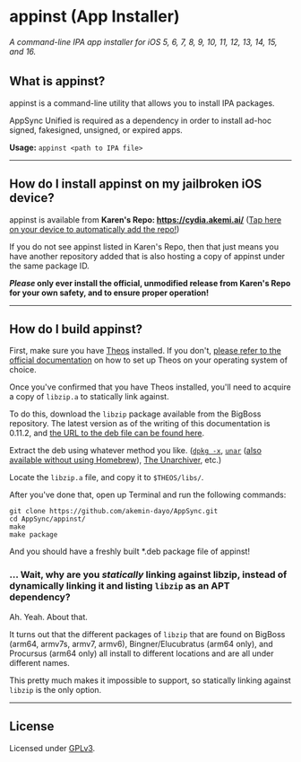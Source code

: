 # appinst (App Installer)
###### A command-line IPA app installer for iOS 5, 6, 7, 8, 9, 10, 11, 12, 13, 14, 15, and 16.

## What is appinst?

appinst is a command-line utility that allows you to install IPA packages.

AppSync Unified is required as a dependency in order to install ad-hoc signed, fakesigned, unsigned, or expired apps.

**Usage:** `appinst <path to IPA file>`

---

## How do I install appinst on my jailbroken iOS device?

appinst is available from **Karen's Repo: https://cydia.akemi.ai/** ([Tap here on your device to automatically add the repo!](https://cydia.akemi.ai/add.php))

If you do not see appinst listed in Karen's Repo, then that just means you have another repository added that is also hosting a copy of appinst under the same package ID.

**_Please_ only ever install the official, unmodified release from Karen's Repo for your own safety, and to ensure proper operation!**

---

## How do I build appinst?

First, make sure you have [Theos](https://github.com/theos/theos) installed. If you don't, [please refer to the official documentation](https://github.com/theos/theos/wiki/Installation) on how to set up Theos on your operating system of choice.

Once you've confirmed that you have Theos installed, you'll need to acquire a copy of `libzip.a` to statically link against.

To do this, download the `libzip` package available from the BigBoss repository. The latest version as of the writing of this documentation is 0.11.2, and [the URL to the deb file can be found here](http://apt.thebigboss.org/repofiles/cydia/debs2.0/libzip_0.11.2.deb).

Extract the deb using whatever method you like. ([`dpkg -x`](https://formulae.brew.sh/formula/dpkg), [`unar`](https://formulae.brew.sh/formula/unar) ([also available without using Homebrew](https://theunarchiver.com/command-line)), [The Unarchiver](https://theunarchiver.com/), etc.)

Locate the `libzip.a` file, and copy it to `$THEOS/libs/`.

After you've done that, open up Terminal and run the following commands:

```shell
git clone https://github.com/akemin-dayo/AppSync.git
cd AppSync/appinst/
make
make package
```

And you should have a freshly built *.deb package file of appinst!

### … Wait, why are you _statically_ linking against libzip, instead of dynamically linking it and listing `libzip` as an APT dependency?

Ah. Yeah. About that.

It turns out that the different packages of `libzip` that are found on BigBoss (arm64, armv7s, armv7, armv6), Bingner/Elucubratus (arm64 only), and Procursus (arm64 only) all install to different locations and are all under different names.

This pretty much makes it impossible to support, so statically linking against `libzip` is the only option.

---

## License

Licensed under [GPLv3](http://www.gnu.org/copyleft/gpl.html).
